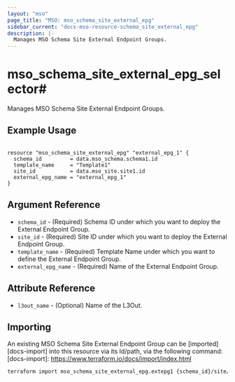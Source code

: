 ```yaml
---
layout: "mso"
page_title: "MSO: mso_schema_site_external_epg"
sidebar_current: "docs-mso-resource-schema_site_external_epg"
description: |-
  Manages MSO Schema Site External Endpoint Groups.
---
```


# mso_schema_site_external_epg_selector#

Manages MSO Schema Site External Endpoint Groups.

## Example Usage ##
```hcl

resource "mso_schema_site_external_epg" "external_epg_1" {
  schema_id         = data.mso_schema.schema1.id
  template_name     = "Template1"
  site_id           = data.mso_site.site1.id
  external_epg_name = "external_epg_1"
}

```

## Argument Reference ##

* `schema_id` - (Required) Schema ID under which you want to deploy the External Endpoint Group.
* `site_id` - (Required) Site ID under which you want to deploy the External Endpoint Group.
* `template_name` - (Required) Template Name under which you want to define the External Endpoint Group.
* `external_epg_name` - (Required) Name of the External Endpoint Group.

## Attribute Reference ##

* `l3out_name` - (Optional) Name of the L3Out.

## Importing ##

An existing MSO Schema Site External Endpoint Group can be [imported][docs-import] into this resource via its Id/path, via the following command: [docs-import]: <https://www.terraform.io/docs/import/index.html>

```bash
terraform import mso_schema_site_external_epg.extepg1 {schema_id}/site/{site_id}/externalEPG/{external_epg_name}
```